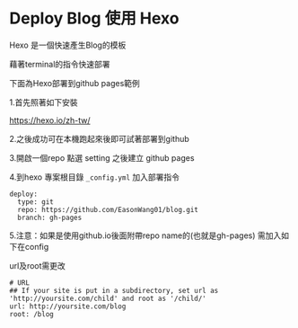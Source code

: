 # Deploy Blog 使用 Hexo

Hexo 是一個快速產生Blog的模板

藉著terminal的指令快速部署

下面為Hexo部署到github pages範例


1.首先照著如下安裝

https://hexo.io/zh-tw/

2.之後成功可在本機跑起來後即可試著部署到github

3.開啟一個repo 點選 setting 之後建立 github pages 

4.到hexo 專案根目錄 `_config.yml` 加入部署指令

```
deploy:
  type: git
  repo: https://github.com/EasonWang01/blog.git
  branch: gh-pages
```

5.注意：如果是使用github.io後面附帶repo name的(也就是gh-pages)
需加入如下在config

url及root需更改

```
# URL
## If your site is put in a subdirectory, set url as 'http://yoursite.com/child' and root as '/child/'
url: http://yoursite.com/blog
root: /blog
```
